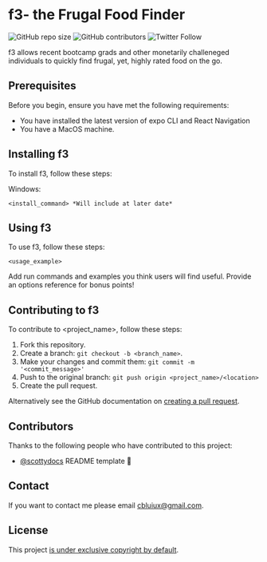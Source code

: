 # f3- the Frugal Food Finder

<!--- These are examples. See https://shields.io for others or to customize this set of shields. You might want to include dependencies, project status and licence info here --->
![GitHub repo size](https://img.shields.io/github/repo-size/CubanBeardedLady/f3?style=for-the-badge)
![GitHub contributors](https://img.shields.io/github/contributors/CubanBeardedLady/f3)
![Twitter Follow](https://img.shields.io/twitter/follow/cbluiux?style=social)

f3 allows recent bootcamp grads and other monetarily challeneged individuals to quickly find frugal, yet, highly rated food on the go.

## Prerequisites

Before you begin, ensure you have met the following requirements:
<!--- These are just example requirements. Add, duplicate or remove as required --->
* You have installed the latest version of expo CLI and React Navigation
* You have a MacOS machine.

## Installing f3

To install f3, follow these steps:

Windows:
```
<install_command> *Will include at later date*
```
## Using f3

To use f3, follow these steps:

```
<usage_example>
```

Add run commands and examples you think users will find useful. Provide an options reference for bonus points!

## Contributing to f3
<!--- If your README is long or you have some specific process or steps you want contributors to follow, consider creating a separate CONTRIBUTING.md file--->
To contribute to <project_name>, follow these steps:

1. Fork this repository.
2. Create a branch: `git checkout -b <branch_name>`.
3. Make your changes and commit them: `git commit -m '<commit_message>'`
4. Push to the original branch: `git push origin <project_name>/<location>`
5. Create the pull request.

Alternatively see the GitHub documentation on [creating a pull request](https://help.github.com/en/github/collaborating-with-issues-and-pull-requests/creating-a-pull-request).

## Contributors

Thanks to the following people who have contributed to this project:

* [@scottydocs](https://github.com/scottydocs) README template 📖

## Contact

If you want to contact me please email <cbluiux@gmail.com>.

## License
<!--- If you're not sure which open license to use see https://choosealicense.com/--->

This project [is under exclusive copyright by default](<https://choosealicense.com/no-permission/>).
